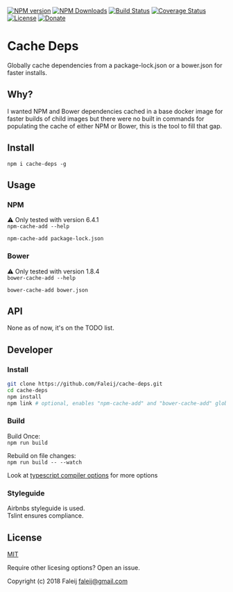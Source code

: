 
[![NPM version][npm-image]][npm-url]
[![NPM Downloads][downloads-image]][downloads-url]
[![Build Status][travis-image]][travis-url]
[![Coverage Status][coveralls-image]][coveralls-url]
[![License][license-image]](LICENSE)
[![Donate][donate-image]][donate-url]

# Cache Deps
Globally cache dependencies from a package-lock.json or a bower.json for faster installs.


## Why?
I wanted NPM and Bower dependencies cached in a base docker image for faster builds of child images but there were no built in commands for populating the cache of either NPM or Bower, this is the tool to fill that gap.


## Install
`npm i cache-deps -g`


## Usage

### NPM
⚠️ Only tested with version 6.4.1  
`npm-cache-add --help`

`npm-cache-add package-lock.json`

### Bower
⚠️ Only tested with version 1.8.4  
`bower-cache-add --help`

`bower-cache-add bower.json`


## API
None as of now, it's on the TODO list.


## Developer

### Install
```bash
git clone https://github.com/Faleij/cache-deps.git
cd cache-deps
npm install
npm link # optional, enables "npm-cache-add" and "bower-cache-add" globally
```

### Build
Build Once:  
`npm run build`

Rebuild on file changes:  
`npm run build -- --watch`

Look at [typescript compiler options](https://www.typescriptlang.org/docs/handbook/compiler-options.html) for more options

### Styleguide
Airbnbs styleguide is used.  
Tslint ensures compliance.


## License

[MIT](LICENSE)

Require other licesing options? Open an issue.

Copyright (c) 2018 Faleij [faleij@gmail.com](mailto:faleij@gmail.com)

[npm-image]: http://img.shields.io/npm/v/cache-deps.svg
[npm-url]: https://npmjs.org/package/cache-deps
[downloads-image]: https://img.shields.io/npm/dm/cache-deps.svg
[downloads-url]: https://npmjs.org/package/cache-deps
[travis-image]: https://travis-ci.org/Faleij/cache-deps.svg?branch=master
[travis-url]: https://travis-ci.org/Faleij/cache-deps
[coveralls-image]: https://coveralls.io/repos/Faleij/cache-deps/badge.svg?branch=master&service=github
[coveralls-url]: https://coveralls.io/github/Faleij/cache-deps?branch=master
[license-image]: https://img.shields.io/badge/license-MIT-blue.svg
[donate-image]: https://img.shields.io/badge/Donate-PayPal-green.svg
[donate-url]: https://www.paypal.com/cgi-bin/webscr?cmd=_donations&business=faleij%40gmail%2ecom&lc=GB&item_name=faleij&item_number=cacheDeps&currency_code=SEK&bn=PP%2dDonationsBF%3abtn_donate_SM%2egif%3aNonHosted
